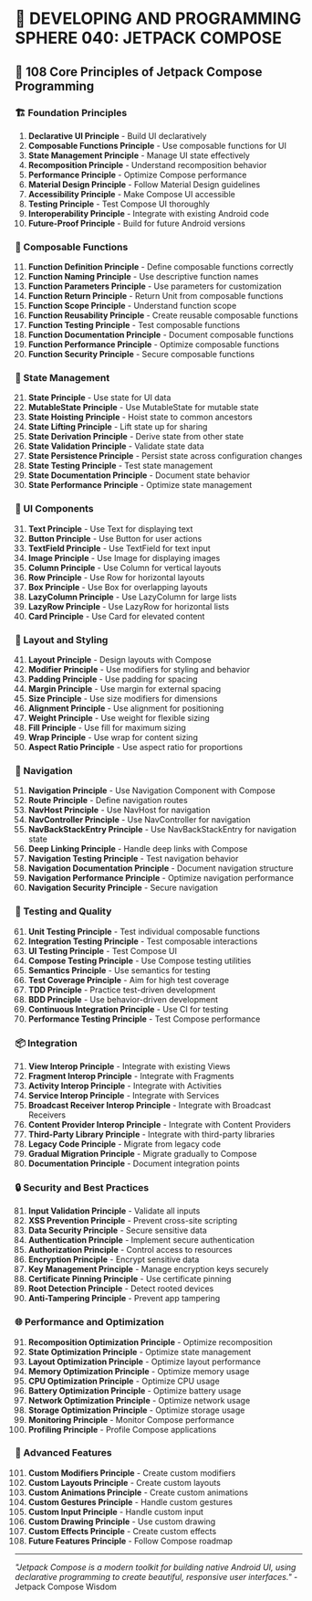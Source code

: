 # 🌟 DEVELOPING AND PROGRAMMING SPHERE 040: JETPACK COMPOSE

## 🎨 108 Core Principles of Jetpack Compose Programming

### 🏗️ Foundation Principles

1. **Declarative UI Principle** - Build UI declaratively
2. **Composable Functions Principle** - Use composable functions for UI
3. **State Management Principle** - Manage UI state effectively
4. **Recomposition Principle** - Understand recomposition behavior
5. **Performance Principle** - Optimize Compose performance
6. **Material Design Principle** - Follow Material Design guidelines
7. **Accessibility Principle** - Make Compose UI accessible
8. **Testing Principle** - Test Compose UI thoroughly
9. **Interoperability Principle** - Integrate with existing Android code
10. **Future-Proof Principle** - Build for future Android versions

### 🎯 Composable Functions

11. **Function Definition Principle** - Define composable functions correctly
12. **Function Naming Principle** - Use descriptive function names
13. **Function Parameters Principle** - Use parameters for customization
14. **Function Return Principle** - Return Unit from composable functions
15. **Function Scope Principle** - Understand function scope
16. **Function Reusability Principle** - Create reusable composable functions
17. **Function Testing Principle** - Test composable functions
18. **Function Documentation Principle** - Document composable functions
19. **Function Performance Principle** - Optimize composable functions
20. **Function Security Principle** - Secure composable functions

### 🧮 State Management

21. **State Principle** - Use state for UI data
22. **MutableState Principle** - Use MutableState for mutable state
23. **State Hoisting Principle** - Hoist state to common ancestors
24. **State Lifting Principle** - Lift state up for sharing
25. **State Derivation Principle** - Derive state from other state
26. **State Validation Principle** - Validate state data
27. **State Persistence Principle** - Persist state across configuration changes
28. **State Testing Principle** - Test state management
29. **State Documentation Principle** - Document state behavior
30. **State Performance Principle** - Optimize state management

### 🎨 UI Components

31. **Text Principle** - Use Text for displaying text
32. **Button Principle** - Use Button for user actions
33. **TextField Principle** - Use TextField for text input
34. **Image Principle** - Use Image for displaying images
35. **Column Principle** - Use Column for vertical layouts
36. **Row Principle** - Use Row for horizontal layouts
37. **Box Principle** - Use Box for overlapping layouts
38. **LazyColumn Principle** - Use LazyColumn for large lists
39. **LazyRow Principle** - Use LazyRow for horizontal lists
40. **Card Principle** - Use Card for elevated content

### 🔧 Layout and Styling

41. **Layout Principle** - Design layouts with Compose
42. **Modifier Principle** - Use modifiers for styling and behavior
43. **Padding Principle** - Use padding for spacing
44. **Margin Principle** - Use margin for external spacing
45. **Size Principle** - Use size modifiers for dimensions
46. **Alignment Principle** - Use alignment for positioning
47. **Weight Principle** - Use weight for flexible sizing
48. **Fill Principle** - Use fill for maximum sizing
49. **Wrap Principle** - Use wrap for content sizing
50. **Aspect Ratio Principle** - Use aspect ratio for proportions

### 🚀 Navigation

51. **Navigation Principle** - Use Navigation Component with Compose
52. **Route Principle** - Define navigation routes
53. **NavHost Principle** - Use NavHost for navigation
54. **NavController Principle** - Use NavController for navigation
55. **NavBackStackEntry Principle** - Use NavBackStackEntry for navigation state
56. **Deep Linking Principle** - Handle deep links with Compose
57. **Navigation Testing Principle** - Test navigation behavior
58. **Navigation Documentation Principle** - Document navigation structure
59. **Navigation Performance Principle** - Optimize navigation performance
60. **Navigation Security Principle** - Secure navigation

### 🧪 Testing and Quality

61. **Unit Testing Principle** - Test individual composable functions
62. **Integration Testing Principle** - Test composable interactions
63. **UI Testing Principle** - Test Compose UI
64. **Compose Testing Principle** - Use Compose testing utilities
65. **Semantics Principle** - Use semantics for testing
66. **Test Coverage Principle** - Aim for high test coverage
67. **TDD Principle** - Practice test-driven development
68. **BDD Principle** - Use behavior-driven development
69. **Continuous Integration Principle** - Use CI for testing
70. **Performance Testing Principle** - Test Compose performance

### 📦 Integration

71. **View Interop Principle** - Integrate with existing Views
72. **Fragment Interop Principle** - Integrate with Fragments
73. **Activity Interop Principle** - Integrate with Activities
74. **Service Interop Principle** - Integrate with Services
75. **Broadcast Receiver Interop Principle** - Integrate with Broadcast Receivers
76. **Content Provider Interop Principle** - Integrate with Content Providers
77. **Third-Party Library Principle** - Integrate with third-party libraries
78. **Legacy Code Principle** - Migrate from legacy code
79. **Gradual Migration Principle** - Migrate gradually to Compose
80. **Documentation Principle** - Document integration points

### 🔒 Security and Best Practices

81. **Input Validation Principle** - Validate all inputs
82. **XSS Prevention Principle** - Prevent cross-site scripting
83. **Data Security Principle** - Secure sensitive data
84. **Authentication Principle** - Implement secure authentication
85. **Authorization Principle** - Control access to resources
86. **Encryption Principle** - Encrypt sensitive data
87. **Key Management Principle** - Manage encryption keys securely
88. **Certificate Pinning Principle** - Use certificate pinning
89. **Root Detection Principle** - Detect rooted devices
90. **Anti-Tampering Principle** - Prevent app tampering

### 🌐 Performance and Optimization

91. **Recomposition Optimization Principle** - Optimize recomposition
92. **State Optimization Principle** - Optimize state management
93. **Layout Optimization Principle** - Optimize layout performance
94. **Memory Optimization Principle** - Optimize memory usage
95. **CPU Optimization Principle** - Optimize CPU usage
96. **Battery Optimization Principle** - Optimize battery usage
97. **Network Optimization Principle** - Optimize network usage
98. **Storage Optimization Principle** - Optimize storage usage
99. **Monitoring Principle** - Monitor Compose performance
100. **Profiling Principle** - Profile Compose applications

### 🚀 Advanced Features

101. **Custom Modifiers Principle** - Create custom modifiers
102. **Custom Layouts Principle** - Create custom layouts
103. **Custom Animations Principle** - Create custom animations
104. **Custom Gestures Principle** - Handle custom gestures
105. **Custom Input Principle** - Handle custom input
106. **Custom Drawing Principle** - Use custom drawing
107. **Custom Effects Principle** - Create custom effects
108. **Future Features Principle** - Follow Compose roadmap

---

*"Jetpack Compose is a modern toolkit for building native Android UI, using declarative programming to create beautiful, responsive user interfaces."* - Jetpack Compose Wisdom



